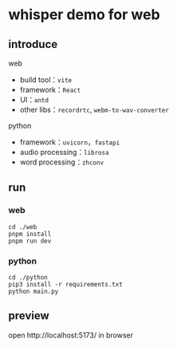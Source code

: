 
# whisper demo for web

## introduce
web
- build tool：```vite```
- framework：```React```
- UI：```antd```
- other libs：```recordrtc```, ```webm-to-wav-converter```

python
- framework：```uvicorn```，```fastapi```
- audio processing：```librosa```
- word processing：```zhconv```

## run 
### web
```
cd ./web
pnpm install
pnpm run dev
```

### python
```
cd ./python
pip3 install -r requirements.txt
python main.py
```

## preview
open http://localhost:5173/ in browser